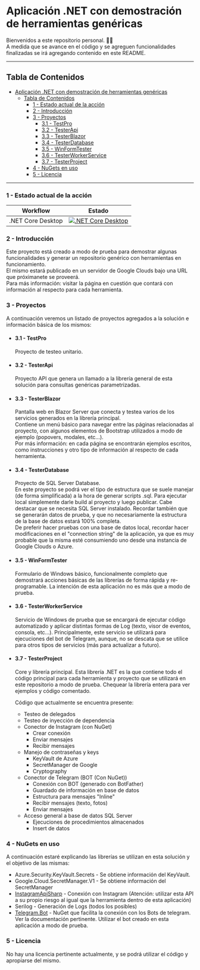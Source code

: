 # Aplicación .NET con demostración de herramientas genéricas

Bienvenidos a este repositorio personal. 👋🏻 </br>
A medida que se avance en el código y se agreguen funcionalidades finalizadas se irá agregando contenido en este README.

---

## Tabla de Contenidos

- [Aplicación .NET con demostración de herramientas genéricas](#aplicación-net-con-demostración-de-herramientas-genéricas)
  - [Tabla de Contenidos](#tabla-de-contenidos)
    - [1 - Estado actual de la acción](#1---estado-actual-de-la-acción)
    - [2 - Introducción](#2---introducción)
    - [3 - Proyectos](#3---proyectos)
      - [3.1 - TestPro](#31---testpro)
      - [3.2 - TesterApi](#32---testerapi)
      - [3.3 - TesterBlazor](#33---testerblazor)
      - [3.4 - TesterDatabase](#34---testerdatabase)
      - [3.5 - WinFormTester](#35---winformtester)
      - [3.6 - TesterWorkerService](#36---testerworkerservice)
      - [3.7 - TesterProject](#37---testerproject)
    - [4 - NuGets en uso](#4---nugets-en-uso)
    - [5 - Licencia](#5---licencia)


---

### 1 - Estado actual de la acción

| Workflow         | Estado                                                                 |
|------------------|------------------------------------------------------------------------|
| .NET Core Desktop | [![.NET Core Desktop](https://github.com/ramiroagm/WinFormTester/actions/workflows/dotnet-desktop.yml/badge.svg?branch=master)](https://github.com/ramiroagm/WinFormTester/actions/workflows/dotnet-desktop.yml)

### 2 - Introducción

Este proyecto está creado a modo de prueba para demostrar algunas funcionalidades y generar un repositorio genérico con herramientas en funcionamiento. </br>
El mismo estará publicado en un servidor de Google Clouds bajo una URL que próximanete se proveerá. </br>
Para más información: visitar la página en cuestión que contará con información al respecto para cada herramienta.

### 3 - Proyectos

A continuación veremos un listado de proyectos agregados a la solución e información básica de los mismos: </br>

* #### 3.1 - TestPro

  Proyecto de testeo unitario.

* #### 3.2 - TesterApi
  
  Proyecto API que genera un llamado a la librería general de esta solución para consultas genéricas parametrizadas.

* #### 3.3 - TesterBlazor

  Pantalla web en Blazor Server que conecta y testea varios de los servicios generados en la librería principal. </br>
  Contiene un menú básico para navegar entre las páginas relacionadas al proyecto, con algunos elementos de Bootstrap utilizados a modo de ejemplo (popovers, modales, etc...). </br>
  Por más información: en cada página se encontrarán ejemplos escritos, como instrucciones y otro tipo de información al respecto de cada herramienta.
  
* #### 3.4 - TesterDatabase

  Proyecto de SQL Server Database. </br>
  En este proyecto se podrá ver el tipo de estructura que se suele manejar (de forma simplificada) a la hora de generar scripts .sql. Para ejecutar local simplemente darle build al proyecto y luego publicar. Cabe destacar que se necesita SQL Server instalado. Recordar también que se generarán datos de prueba, y que no necesariamente la estructura de la base de datos estará 100% completa. </br>
  De preferir hacer pruebas con una base de datos local, recordar hacer modificaciones en el "connection string" de la aplicación, ya que es muy probable que la misma esté consumiendo uno desde una instancia de Google Clouds o Azure.

* #### 3.5 - WinFormTester
  
  Formulario de Windows básico, funcionalmente completo que demostrará acciones básicas de las librerías de forma rápida y re-programable. La intención de esta aplicación no es más que a modo de prueba.

* #### 3.6 - TesterWorkerService
  
  Servicio de Windows de prueba que se encargará de ejecutar código automatizado y aplicar distintas formas de Log (texto, visor de eventos, consola, etc...). Principalmente, este servicio se utilizará para ejecuciones del bot de Telegram, aunque, no se descata que se utilice para otros tipos de servicios (más para actualizar a futuro).

* #### 3.7 - TesterProject
  
  Core y librería principal. Esta librería .NET es la que contiene todo el código principal para cada herramienta y proyecto que se utilizará en este repositorio a modo de prueba. Chequear la librería entera para ver ejemplos y código comentado.

  Código que actualmente se encuentra presente: </br>
  * Testeo de delegados
  * Testeo de inyección de dependencia
  * Conector de Instagram (con NuGet)
    * Crear conexión
    * Enviar mensajes
    * Recibir mensajes
  * Manejo de contraseñas y keys
    * KeyVault de Azure
    * SecretManager de Google
    * Cryptography
  * Conector de Telegram (BOT (Con NuGet))
    * Conexión con BOT (generado con BotFather)
    * Guardado de información en base de datos
    * Estructura para mensajes "Inline"
    * Recibir mensajes (texto, fotos)
    * Enviar mensajes
  * Acceso general a base de datos SQL Server
    * Ejecuciones de procedimientos almacenados
    * Insert de datos

### 4 - NuGets en uso

A continuación estaré explicando las librerías se utilizan en esta solución y el objetivo de las mismas: </br>

* Azure.Security.KeyVault.Secrets - Se obtiene información del KeyVault.
* Google.Cloud.SecretManager.V1 - Se obtiene información del SecretManager
* [InstagramApiSharp](https://www.nuget.org/packages/InstagramApiSharp/1.8.0?_src=template) - Conexión con Instagram (Atención: utilizar esta API a su propio riesgo al igual que la herramienta dentro de esta aplicación)
* Serilog - Generación de Logs (todos los posibles)
* [Telegram.Bot](https://www.nuget.org/packages/Telegram.Bot/22.4.4?_src=template) - NuGet que facilita la conexión con los Bots de telegram. Ver la documentación pertinente. Utilizar el bot creado en esta aplicación a modo de prueba.

### 5 - Licencia

No hay una licencia pertinente actualmente, y se podrá utilizar el código y apropiarse del mismo.
